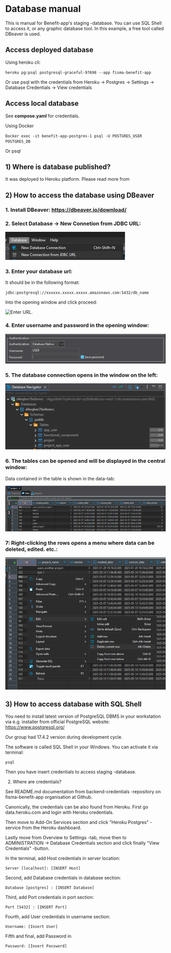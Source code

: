 # Database manual

This is manual for Benefit-app's staging -database. You can use SQL Shell to access it, or any graphic database tool. In this example, a free tool called DBeaver is used.

## Access deployed database
Using heroku cli:

`heroku pg:psql postgresql-graceful-97698 --app fisma-benefit-app`

Or use psql with the credentials from Heroku -> Postgres -> Settings -> Database Credentials -> View credentials

## Access local database
See **compose.yaml** for credentials.

Using Docker

`Docker exec -it benefit-app-postgres-1 psql -U POSTGRES_USER POSTGRES_DB`

Or psql

## 1) Where is database published?

It was deployed to Heroku platform.
Please read more from

## 2) How to access the database using DBeaver

### 1. Install DBeaver: https://dbeaver.io/download/

### 2. Select Database -> New Connetion from JDBC URL:

![New connection from JDBC URL](img/images_for_manuals/database_manual_new_connection_from_JDBC_URL.png)

### 3. Enter your database url:

It should be in the following format:

`jdbc:postgresql://xxxxxx.xxxxx.xxxxx.amazonaws.com:5432/db_name`

Into the opening window and click proceed:

![Enter URL.](img/images_for_manuals/database_manual_enter_url.png.png)


### 4. Enter username and password in the opening window:


![Enter username and password](img/images_for_manuals/database_manual_enter_username_and_password.png)

### 5. The database connection opens in the window on the left:


![Database connection.](img/images_for_manuals/database_manual_database_connection.png)

### 6. The tables can be opened and will be displayed in the central window:

Data contained in the table is shown in the data-tab:


![Database tables.](img/images_for_manuals/database_manual_tables.png)

### 7: Right-clicking the rows opens a menu where data can be deleted, edited. etc.:


![Menu for deleting data.](img/images_for_manuals/database_manual_menu_for_delete_data.png)



## 3) How to access database with SQL Shell

You need to install latest version of PostgreSQL DBMS in your workstation via e.g. installer from official PostgreSQL website:
https://www.postgresql.org/

Our group had 17.4.2 version during development cycle.

The software is called SQL Shell in your Windows. You can activate it 
via terminal:

```
psql
```

Then you have insert credentials to access staging -database.

2) Where are credentials?

See README.md documentation from backend-credentials -repository on 
fisma-benefit-app organisation at Github.

Canonically, the credentials can be also found from Heroku.
First go data.heroku.com and login with Heroku credentials.

Then move to Add-On Services section and click "Heroku Postgres" -service from the Heroku dashboard.

Lastly move from Overview to Settings -tab, move then to ADMINISTRATION -> Database Credentials section and click finally "View Credentials" -button. 

In the terminal, add Host credentials in server location:
```
Server [localhost]: [INSERT Host]
```

Second, add Database credentials in database section:
```
Database [postgres] : [INSERT Database]
```

Third, add Port credentials in port section:
```
Port [5432] : [INSERT Port]
```

Fourth, add User credentials in username section:
```
Username: [Insert User]
```

Fifth and final, add Password in 
```
Password: [Insert Password]
```
